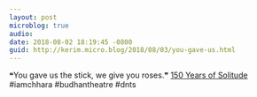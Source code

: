 ```yaml
---
layout: post
microblog: true
audio: 
date: 2018-08-02 18:19:45 -0800
guid: http://kerim.micro.blog/2018/08/03/you-gave-us.html
---
```

❝You gave us the stick, we give you roses.❞ [150 Years of Solitude](https://www.thequint.com/news/india/gujarat-chhara-criminal-tribes-act-protest-police-atrocity) #iamchhara #budhantheatre #dnts
